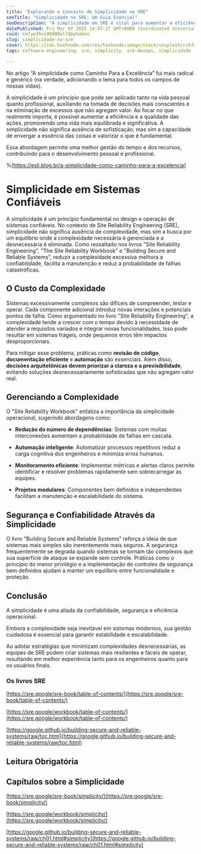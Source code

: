 ```yaml
---
title: "Explorando o Conceito de Simplicidade no SRE"
seoTitle: "Simplicidade no SRE: Um Guia Esencial"
seoDescription: "A simplicidade em SRE é vital para aumentar a eficiência, confiabilidade e segurança em sistemas complexos"
datePublished: Fri Mar 07 2025 14:47:27 GMT+0000 (Coordinated Universal Time)
cuid: cm7yw3hnz00000al7dppka6oo
slug: simplicidade-no-sre
cover: https://cdn.hashnode.com/res/hashnode/image/stock/unsplash/cckf4TsHAuw/upload/66181e67e44360b7746a850474cd080e.jpeg
tags: software-engineering, sre, simplicity, sre-devops, simplicidade

---
```


No artigo “A simplicidade como Caminho Para a Excelência” fui mais radical e genérico (na verdade, adicionando o tema para todos os campos de nossas vidas).

A simplicidade é um princípio que pode ser aplicado tanto na vida pessoal quanto profissional, auxiliando na tomada de decisões mais conscientes e na eliminação de excessos que não agregam valor. Ao focar no que realmente importa, é possível aumentar a eficiência e a qualidade das ações, promovendo uma vida mais equilibrada e significativa. A simplicidade não significa ausência de sofisticação, mas sim a capacidade de enxergar a essência das coisas e valorizar o que é fundamental.

Essa abordagem permite uma melhor gestão do tempo e dos recursos, contribuindo para o desenvolvimento pessoal e profissional.

%[https://esli.blog.br/a-simplicidade-como-caminho-para-a-excelencia] 

# Simplicidade em Sistemas Confiáveis

A simplicidade é um princípio fundamental no design e operação de sistemas confiáveis. No contexto de Site Reliability Engineering (SRE), simplicidade não significa ausência de complexidade, mas sim a busca por um equilíbrio onde a complexidade necessária é gerenciada e a desnecessária é eliminada. Como ressaltado nos livros "Site Reliability Engineering", "The Site Reliability Workbook" e "Building Secure and Reliable Systems", reduzir a complexidade excessiva melhora a confiabilidade, facilita a manutenção e reduz a probabilidade de falhas catastróficas.

## O Custo da Complexidade

Sistemas excessivamente complexos são difíceis de compreender, testar e operar. Cada componente adicional introduz novas interações e potenciais pontos de falha. Como argumentado no livro "Site Reliability Engineering", a complexidade tende a crescer com o tempo devido à necessidade de atender a requisitos variados e integrar novas funcionalidades. Isso pode resultar em sistemas frágeis, onde pequenos erros têm impactos desproporcionais.

Para mitigar esse problema, práticas como **revisão de código**, **documentação eficiente** e **automação** são essenciais. Além disso, **decisões arquitetônicas devem priorizar a clareza e a previsibilidade**, evitando soluções desnecessariamente sofisticadas que não agregam valor real.

## Gerenciando a Complexidade

O "Site Reliability Workbook" enfatiza a importância da simplicidade operacional, sugerindo abordagens como:

* **Redução do número de dependências**: Sistemas com muitas interconexões aumentam a probabilidade de falhas em cascata.
    
* **Automação inteligente**: Automatizar processos repetitivos reduz a carga cognitiva dos engenheiros e minimiza erros humanos.
    
* **Monitoramento eficiente**: Implementar métricas e alertas claros permite identificar e resolver problemas rapidamente sem sobrecarregar as equipes.
    
* **Projetos modulares**: Componentes bem definidos e independentes facilitam a manutenção e escalabilidade do sistema.
    

## Segurança e Confiabilidade Através da Simplicidade

O livro "Building Secure and Reliable Systems" reforça a ideia de que sistemas mais simples são inerentemente mais seguros. A segurança frequentemente se degrada quando sistemas se tornam tão complexos que sua superfície de ataque se expande sem controle. Práticas como o princípio do menor privilégio e a implementação de controles de segurança bem definidos ajudam a manter um equilíbrio entre funcionalidade e proteção.

## Conclusão

A simplicidade é uma aliada da confiabilidade, segurança e eficiência operacional.

Embora a complexidade seja inevitável em sistemas modernos, sua gestão cuidadosa é essencial para garantir estabilidade e escalabilidade.

Ao adotar estratégias que minimizam complexidades desnecessárias, as equipes de SRE podem criar sistemas mais resilientes e fáceis de operar, resultando em melhor experiência tanto para os engenheiros quanto para os usuários finais.

### Os livros SRE

  
[https://sre.google/sre-book/table-of-contents/](https://sre.google/sre-book/table-of-contents/)

[https://sre.google/workbook/table-of-contents/](https://sre.google/workbook/table-of-contents/)

[https://google.github.io/building-secure-and-reliable-systems/raw/toc.html](https://google.github.io/building-secure-and-reliable-systems/raw/toc.html)

## Leitura Obrigatória

## Capítulos sobre a Simplicidade

[https://sre.google/sre-book/simplicity/](https://sre.google/sre-book/simplicity/)

[https://sre.google/workbook/simplicity/](https://sre.google/workbook/simplicity/)

[https://google.github.io/building-secure-and-reliable-systems/raw/ch01.html#simplicity](https://google.github.io/building-secure-and-reliable-systems/raw/ch01.html#simplicity)
